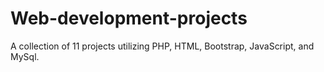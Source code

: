 # Web-development-projects
A collection of 11 projects utilizing PHP, HTML, Bootstrap, JavaScript, and MySql. 
